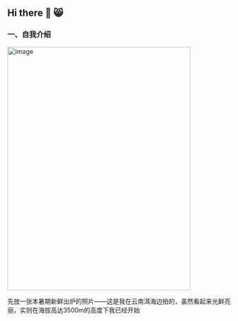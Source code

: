 ## Hi there 👋 😸
### 一、自我介绍

<img width="413" height="550" alt="image" src="https://github.com/user-attachments/assets/07b259b5-8b0c-4df2-8093-f262e2058409" />

先放一张本暑期新鲜出炉的照片——这是我在云南洱海边拍的，虽然看起来光鲜亮丽，实则在海拔高达3500m的高度下我已经开始
